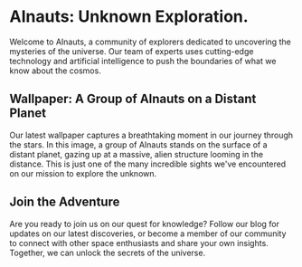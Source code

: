 <!--
Write me markdown content of website with wallpaper:

"A group of AInauts standing on the surface of a distant planet, looking up at a massive, alien structure looming in the distance."

The header of the page should not be copy of the text but rather a real content of the website which is using this wallpaper.
-->

<!--font:Poppins-->

# AInauts: Unknown Exploration.

Welcome to AInauts, a community of explorers dedicated to uncovering the mysteries of the universe. Our team of experts uses cutting-edge technology and artificial intelligence to push the boundaries of what we know about the cosmos.

## Wallpaper: A Group of AInauts on a Distant Planet

Our latest wallpaper captures a breathtaking moment in our journey through the stars. In this image, a group of AInauts stands on the surface of a distant planet, gazing up at a massive, alien structure looming in the distance. This is just one of the many incredible sights we've encountered on our mission to explore the unknown.

## Join the Adventure

Are you ready to join us on our quest for knowledge? Follow our blog for updates on our latest discoveries, or become a member of our community to connect with other space enthusiasts and share your own insights. Together, we can unlock the secrets of the universe.
